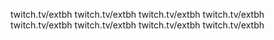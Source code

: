 twitch.tv/extbh
twitch.tv/extbh
twitch.tv/extbh
twitch.tv/extbh
twitch.tv/extbh
twitch.tv/extbh
twitch.tv/extbh
twitch.tv/extbh
